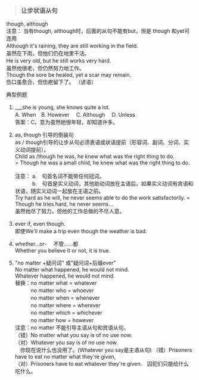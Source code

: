 >### 让步状语从句
 	
though, although <br>
注意： 当有though, although时，后面的从句不能有but，但是 though 和yet可连用 <br>
Although it's raining, they are still working in the field.　 <br>
虽然在下雨，但他们仍在地里干活。 <br>
He is very old, but he still works very hard.　 <br>
虽然他很老，但仍然努力地工作。 <br>
Though the sore be healed, yet a scar may remain. <br>
伤口虽愈合，但伤疤留下了。 （谚语）

典型例题 <br>
1. ___she is young, she knows quite a lot.　  <br>
A. When　B. However　 C. Although　 D. Unless  <br>
答案：C。意为虽然她很年轻，却知道许多。

2. as, though 引导的倒装句 <br>
as / though引导的让步从句必须表语或状语提前（形容词、副词、分词、实义动词提前）。 <br>
Child as /though he was, he knew what was the right thing to do. <br>
= Though he was a small child, he knew what was the right thing to do. <br> <br>
注意： a.　句首名词不能带任何冠词。 <br>
　　　 b.　句首是实义动词，其他助动词放在主语后。如果实义动词有宾语和状语，随实义动词一起放在主语之前。 <br>
Try hard as he will, he never seems able to do the work satisfactorily. = Though he tries hard, he never seems… <br>
虽然他尽了努力，但他的工作总做的不尽人意。

3. ever if, even though.　 <br>
即使We'll make a trip even though the weather is bad.

4. whether…or-　 不管……都 <br>
Whether you believe it or not, it is true.

5. "no matter +疑问词" 或"疑问词+后缀ever"  <br>
No matter what happened, he would not mind. <br>
Whatever happened, he would not mind. <br>
替换：no matter what = whatever <br>
　　　no matter who = whoever <br>
　　　no matter when = whenever <br>
　　　no matter where = wherever <br>
　　　no matter which = whichever <br>
　　　no matter how = however <br>
注意：no matter 不能引导主语从句和宾语从句。 <br>
（错）No matter what you say is of no use now. <br>
（对）Whatever you say is of no use now. <br>
　你现在说什么也没用了。(Whatever you say是主语从句)
（错）Prisoners have to eat no matter what they're given,  <br>
（对）Prisoners have to eat whatever they're given.　囚犯们只能给什么吃什么。 <br>
